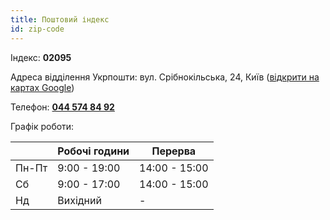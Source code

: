 ```yaml
---
title: Поштовий індекс
id: zip-code
---
```


Індекс: **02095**

Адреса відділення Укрпошти: вул. Срібнокільська, 24, Київ ([відкрити на картах Google](https://goo.gl/maps/gcNR5rQgSpwBLjWr7))

Телефон: **[044 574 84 92](tel:+380445748492)**

Графік роботи:

|            | Робочі години   | Перерва       |
|------------|-----------------|---------------|
| Пн-Пт      | 9:00 - 19:00    | 14:00 - 15:00 |
| Сб         | 9:00 - 17:00    | 14:00 - 15:00 |
| Нд         | Вихідний        | -             |